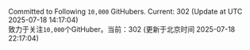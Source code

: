 Committed to Following `10,000` GitHubers. Current: <!-- FOLLOWING_COUNT -->302<!-- FOLLOWING_COUNT --> (Update at UTC <!-- LAST_UPDATED -->2025-07-18 14:17:04<!-- LAST_UPDATED -->)<br>
致力于关注`10,000`个GitHuber。当前：<!-- FOLLOWING_COUNT -->302<!-- FOLLOWING_COUNT --> (更新于北京时间 <!-- LAST_UPDATED_CST -->2025-07-18 22:17:04<!-- LAST_UPDATED_CST -->)
